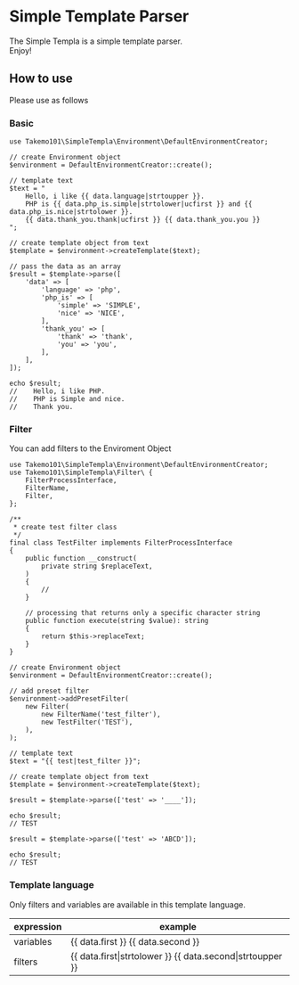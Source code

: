 # Simple Template Parser

The Simple Templa is a simple template parser.  
Enjoy!  

## How to use
Please use as follows

### Basic
```
use Takemo101\SimpleTempla\Environment\DefaultEnvironmentCreator;

// create Environment object
$environment = DefaultEnvironmentCreator::create();

// template text
$text = "
    Hello, i like {{ data.language|strtoupper }}.
    PHP is {{ data.php_is.simple|strtolower|ucfirst }} and {{ data.php_is.nice|strtolower }}.
    {{ data.thank_you.thank|ucfirst }} {{ data.thank_you.you }}
";

// create template object from text
$template = $environment->createTemplate($text);

// pass the data as an array
$result = $template->parse([
    'data' => [
        'language' => 'php',
        'php_is' => [
            'simple' => 'SIMPLE',
            'nice' => 'NICE',
        ],
        'thank_you' => [
            'thank' => 'thank',
            'you' => 'you',
        ],
    ],
]);

echo $result;
//    Hello, i like PHP.
//    PHP is Simple and nice.
//    Thank you.
```

### Filter
You can add filters to the Enviroment Object
```
use Takemo101\SimpleTempla\Environment\DefaultEnvironmentCreator;
use Takemo101\SimpleTempla\Filter\ {
    FilterProcessInterface,
    FilterName,
    Filter,
};

/**
 * create test filter class
 */
final class TestFilter implements FilterProcessInterface
{
    public function __construct(
        private string $replaceText,
    )
    {
        //
    }

    // processing that returns only a specific character string
    public function execute(string $value): string
    {
        return $this->replaceText;
    }
}

// create Environment object
$environment = DefaultEnvironmentCreator::create();

// add preset filter
$environment->addPresetFilter(
    new Filter(
        new FilterName('test_filter'),
        new TestFilter('TEST'),
    ),
);

// template text
$text = "{{ test|test_filter }}";

// create template object from text
$template = $environment->createTemplate($text);

$result = $template->parse(['test' => '____']);

echo $result;
// TEST

$result = $template->parse(['test' => 'ABCD']);

echo $result;
// TEST
```

### Template language
Only filters and variables are available in this template language.

| expression | example |
| -- | -- |
| variables | {{ data.first }} {{ data.second }} |
| filters | {{ data.first\|strtolower }} {{ data.second\|strtoupper }} |
